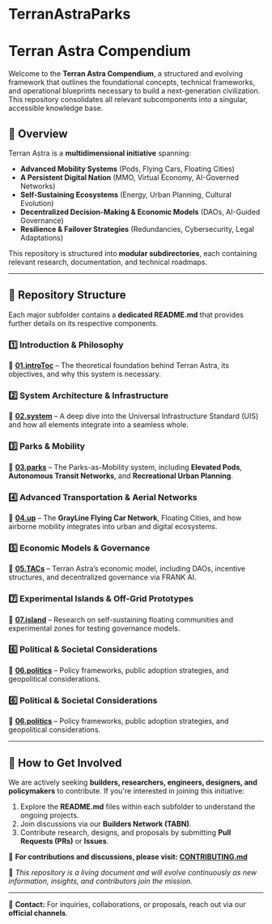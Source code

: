 # TerranAstraParks

# **Terran Astra Compendium**

Welcome to the **Terran Astra Compendium**, a structured and evolving framework that outlines the foundational concepts, technical frameworks, and operational blueprints necessary to build a next-generation civilization. This repository consolidates all relevant subcomponents into a singular, accessible knowledge base.

## **📜 Overview**
Terran Astra is a **multidimensional initiative** spanning:
- **Advanced Mobility Systems** (Pods, Flying Cars, Floating Cities)
- **A Persistent Digital Nation** (MMO, Virtual Economy, AI-Governed Networks)
- **Self-Sustaining Ecosystems** (Energy, Urban Planning, Cultural Evolution)
- **Decentralized Decision-Making & Economic Models** (DAOs, AI-Guided Governance)
- **Resilience & Failover Strategies** (Redundancies, Cybersecurity, Legal Adaptations)

This repository is structured into **modular subdirectories**, each containing relevant research, documentation, and technical roadmaps.

---

## **📂 Repository Structure**
Each major subfolder contains a **dedicated README.md** that provides further details on its respective components.

### **1️⃣ Introduction & Philosophy**
📍 [**01.introToc**](./010.introToc/README.md) – The theoretical foundation behind Terran Astra, its objectives, and why this system is necessary.

### **2️⃣ System Architecture & Infrastructure**
📍 [**02.system**](./020.system/README.md) – A deep dive into the Universal Infrastructure Standard (UIS) and how all elements integrate into a seamless whole.

### **3️⃣ Parks & Mobility**
📍 [**03.parks**](./030.parks/README.md) – The Parks-as-Mobility system, including **Elevated Pods**, **Autonomous Transit Networks**, and **Recreational Urban Planning**.

### **4️⃣ Advanced Transportation & Aerial Networks**
📍 [**04.up**](./040.up/README.md) – The **GrayLine Flying Car Network**, Floating Cities, and how airborne mobility integrates into urban and digital ecosystems.

### **5️⃣ Economic Models & Governance**
📍 [**05.TACs**](./050.TACs/README.md) – Terran Astra’s economic model, including DAOs, incentive structures, and decentralized governance via FRANK AI.

### **7️⃣ Experimental Islands & Off-Grid Prototypes**
📍 [**07.island**](./070.island/README.md) – Research on self-sustaining floating communities and experimental zones for testing governance models.

### **6️⃣ Political & Societal Considerations**
📍 [**06.politics**](./080.politics/README.md) – Policy frameworks, public adoption strategies, and geopolitical considerations.

### **6️⃣ Political & Societal Considerations**
📍 [**06.politics**](./099.aboutMe/README.md) – Policy frameworks, public adoption strategies, and geopolitical considerations.

---

## **🚀 How to Get Involved**
We are actively seeking **builders, researchers, engineers, designers, and policymakers** to contribute. If you're interested in joining this initiative:
1. Explore the **README.md** files within each subfolder to understand the ongoing projects.
2. Join discussions via our **Builders Network (TABN)**.
3. Contribute research, designs, and proposals by submitting **Pull Requests (PRs)** or **Issues**.

🔗 **For contributions and discussions, please visit: [CONTRIBUTING.md](./CONTRIBUTING.md)**

🔹 *This repository is a living document and will evolve continuously as new information, insights, and contributors join the mission.*

---

📧 **Contact:** For inquiries, collaborations, or proposals, reach out via our **official channels**.

